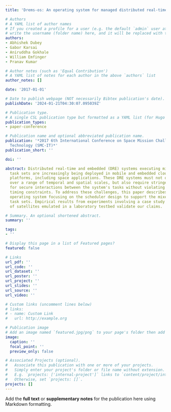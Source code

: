```yaml
---
title: 'Drems-os: An operating system for managed distributed real-time embedded systems'

# Authors
# A YAML list of author names
# If you created a profile for a user (e.g. the default `admin` user at `content/authors/admin/`), 
# write the username (folder name) here, and it will be replaced with their full name and linked to their profile.
authors:
- Abhishek Dubey
- Gabor Karsai
- Aniruddha Gokhale
- William Emfinger
- Pranav Kumar

# Author notes (such as 'Equal Contribution')
# A YAML list of notes for each author in the above `authors` list
author_notes: []

date: '2017-01-01'

# Date to publish webpage (NOT necessarily Bibtex publication's date).
publishDate: '2024-01-21T04:30:07.095039Z'

# Publication type.
# A single CSL publication type but formatted as a YAML list (for Hugo requirements).
publication_types:
- paper-conference

# Publication name and optional abbreviated publication name.
publication: '*2017 6th International Conference on Space Mission Challenges for Information
  Technology (SMC-IT)*'
publication_short: ''

doi: ''

abstract: Distributed real-time and embedded (DRE) systems executing mixed criticality
  task sets are increasingly being deployed in mobile and embedded cloud computing
  platforms, including space applications. These DRE systems must not only operate
  over a range of temporal and spatial scales, but also require stringent assurances
  for secure interactions between the system's tasks without violating their individual
  timing constraints. To address these challenges, this paper describes a novel distributed
  operating system focusing on the scheduler design to support the mixed criticality
  task sets. Empirical results from experiments involving a case study of a cluster
  of satellites emulated in a laboratory testbed validate our claims.

# Summary. An optional shortened abstract.
summary: ''

tags:
- ''

# Display this page in a list of Featured pages?
featured: false

# Links
url_pdf: ''
url_code: ''
url_dataset: ''
url_poster: ''
url_project: ''
url_slides: ''
url_source: ''
url_video: ''

# Custom links (uncomment lines below)
# links:
# - name: Custom Link
#   url: http://example.org

# Publication image
# Add an image named `featured.jpg/png` to your page's folder then add a caption below.
image:
  caption: ''
  focal_point: ''
  preview_only: false

# Associated Projects (optional).
#   Associate this publication with one or more of your projects.
#   Simply enter your project's folder or file name without extension.
#   E.g. `projects: ['internal-project']` links to `content/project/internal-project/index.md`.
#   Otherwise, set `projects: []`.
projects: []
---
```


Add the **full text** or **supplementary notes** for the publication here using Markdown formatting.
